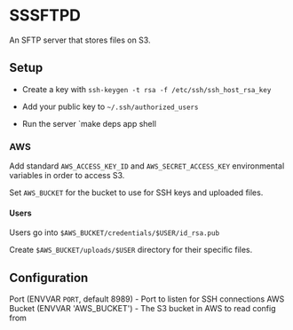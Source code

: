 # SSSFTPD

An SFTP server that stores files on S3.


## Setup

* Create a key with `ssh-keygen -t rsa -f /etc/ssh/ssh_host_rsa_key`

* Add your public key to `~/.ssh/authorized_users`

* Run the server `make deps app shell

### AWS

Add standard `AWS_ACCESS_KEY_ID` and `AWS_SECRET_ACCESS_KEY` environmental variables in order to access S3.

Set `AWS_BUCKET` for the bucket to use for SSH keys and uploaded files.


#### Users

Users go into `$AWS_BUCKET/credentials/$USER/id_rsa.pub`

Create `$AWS_BUCKET/uploads/$USER` directory for their specific files.


## Configuration

Port (ENVVAR `PORT`, default 8989) - Port to listen for SSH connections
AWS Bucket (ENVVAR 'AWS_BUCKET') - The S3 bucket in AWS to read config from
